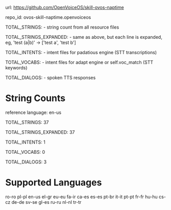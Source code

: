 url: https://github.com/OpenVoiceOS/skill-ovos-naptime

repo_id: ovos-skill-naptime.openvoiceos

TOTAL_STRINGS:  - string count from all resource files

TOTAL_STRINGS_EXPANDED: - same as above, but each line is expanded, eg, 'test (a|b)' -> ['test a', 'test b']

TOTAL_INTENTS: - intent files for padatious engine (STT transcriptions)

TOTAL_VOCABS: - intent files for adapt engine or self.voc_match (STT keywords)

TOTAL_DIALOGS: - spoken TTS responses

# String Counts

reference language: en-us

TOTAL_STRINGS: 37

TOTAL_STRINGS_EXPANDED: 37

TOTAL_INTENTS: 1

TOTAL_VOCABS: 0

TOTAL_DIALOGS: 3

# Supported Languages

ro-ro
pl-pl
en-us
el-gr
eu-eu
fa-ir
ca-es
es-es
pt-br
it-it
pt-pt
fr-fr
hu-hu
cs-cz
de-de
sv-se
gl-es
ru-ru
nl-nl
tr-tr
